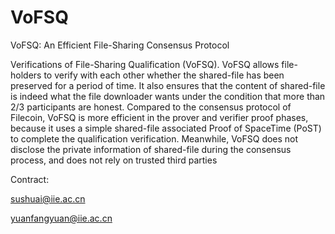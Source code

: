 # VoFSQ

VoFSQ: An Efficient File-Sharing Consensus Protocol

Verifications of File-Sharing Qualification (VoFSQ). VoFSQ allows file-holders to verify with each other whether the shared-file has been preserved for a period of time. It also ensures that the content of shared-file is indeed what the file downloader wants under the condition that more than 2/3 participants are honest. Compared to the consensus protocol of Filecoin, VoFSQ is more efficient in the prover and verifier proof phases, because it uses a simple shared-file associated Proof of SpaceTime (PoST) to complete the qualification verification. Meanwhile, VoFSQ does not disclose the private information of shared-file during the consensus process, and does not rely on trusted third parties


Contract:

sushuai@iie.ac.cn

yuanfangyuan@iie.ac.cn
